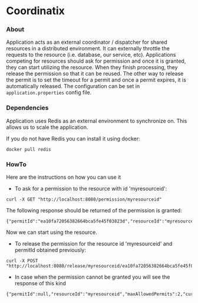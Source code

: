 # Coordinatix

### About
Application acts as an external coordinator / dispatcher for shared resources in a distributed environment.
It can externally throttle the requests to the resource (i.e. database, our service, etc).
Applications competing for resources should ask for permission and once it is granted,
they can start utilizing the resource.
When they finish processing, they release the permission so that it can be reused.
The other way to release the permit is to set the timeout for a permit and once a permit expires,
it is automatically released.
The configuration can be set in `application.properties` config file.

### Dependencies
Application uses Redis as an external environment to synchronize on.
This allows us to scale the application.

If you do not have Redis you can install it using docker:
```
docker pull redis
```

### HowTo
Here are the instructions on how you can use it

* To ask for a permission to the resource with id 'myresourceid': 
```
curl -X GET "http://localhost:8080/permission/myresourceid"
```

The following response should be returned of the permission is granted:
```
{"permitId":"ea10fa72056382664bca5fe45f03823d","resourceId":"myresourceid","maxAllowedPermits":2,"currentPermits":0,"expirationMs":5000,"granted":true}
```
Now we can start using the resource.

* To release the permission for the resource id 'myresourceid' and permitId obtained previously:
```
curl -X POST "http://localhost:8080/release/myresourceid/ea10fa72056382664bca5fe45f03823d"
```

* In case when the permission cannot be granted you will see the response of this kind
```
{"permitId":null,"resourceId":"myresourceid","maxAllowedPermits":2,"currentPermits":0,"expirationMs":5000,"granted":false}
```
